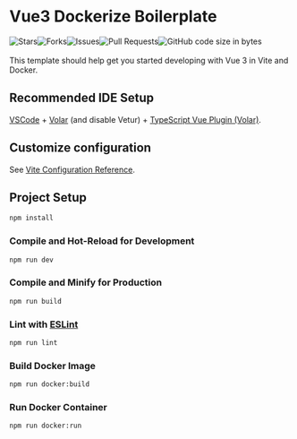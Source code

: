 # Vue3 Dockerize Boilerplate

<div align="center" style="display: flex;"> 
  <img alt="Stars" src="https://img.shields.io/github/stars/EvanYeeo/vue3-dockerize-boilerplate?style=for-the-badge">
  <img alt="Forks" src="https://img.shields.io/github/forks/EvanYeeo/vue3-dockerize-boilerplate?style=for-the-badge">
  <img alt="Issues" src="https://img.shields.io/github/issues/EvanYeeo/vue3-dockerize-boilerplate?style=for-the-badge">
  <img alt="Pull Requests" src="https://img.shields.io/github/issues-pr/EvanYeeo/vue3-dockerize-boilerplate?style=for-the-badge">
  <img alt="GitHub code size in bytes" src="https://img.shields.io/github/languages/code-size/EvanYeeo/vue3-dockerize-boilerplate?style=for-the-badge">
</div>
<br/>
This template should help get you started developing with Vue 3 in Vite and Docker.

## Recommended IDE Setup

[VSCode](https://code.visualstudio.com/) + [Volar](https://marketplace.visualstudio.com/items?itemName=Vue.volar) (and disable Vetur) + [TypeScript Vue Plugin (Volar)](https://marketplace.visualstudio.com/items?itemName=Vue.vscode-typescript-vue-plugin).

## Customize configuration

See [Vite Configuration Reference](https://vitejs.dev/config/).

## Project Setup

```sh
npm install
```

### Compile and Hot-Reload for Development

```sh
npm run dev
```

### Compile and Minify for Production

```sh
npm run build
```

### Lint with [ESLint](https://eslint.org/)

```sh
npm run lint
```

### Build Docker Image

```sh
npm run docker:build
```

### Run Docker Container

```sh
npm run docker:run
```
